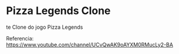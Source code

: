 # Pizza Legends Clone
te
Clone do jogo Pizza Legends

Referencia: https://www.youtube.com/channel/UCvQwAK9oAYXM0RMucLy2-BA